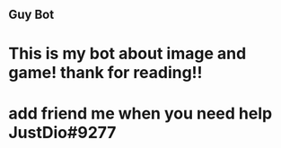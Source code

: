 ## Guy Bot
# This is my bot about image and game! thank for reading!!
# add friend me when you need help JustDio#9277
